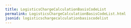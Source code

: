 ```yaml
---
title: LogisticsChargeCalculationBasisCodeList
permalink: LogisticsChargeCalculationBasisCodeList.html
jsonid: logisticschargecalculationbasiscodelist
---
```

